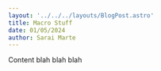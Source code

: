 ```yaml
---
layout: '../../../layouts/BlogPost.astro'
title: Macro Stuff
date: 01/05/2024
author: Sarai Marte
---
```



Content blah blah blah